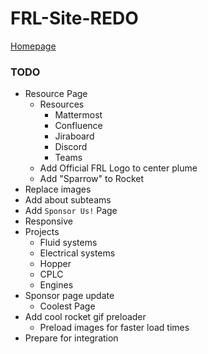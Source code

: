 # FRL-Site-REDO

[Homepage](src/pages/index.html)

### TODO
- Resource Page
    - Resources
        - Mattermost
        - Confluence
        - Jiraboard
        - Discord
        - Teams
    - Add Official FRL Logo to center plume
    - Add "Sparrow" to Rocket
- Replace images
- Add about subteams
- Add `Sponsor Us!` Page
- Responsive
- Projects
    - Fluid systems
    - Electrical systems
    - Hopper
    - CPLC
    - Engines
- Sponsor page update
    - Coolest Page
- Add cool rocket gif preloader
    - Preload images for faster load times
- Prepare for integration